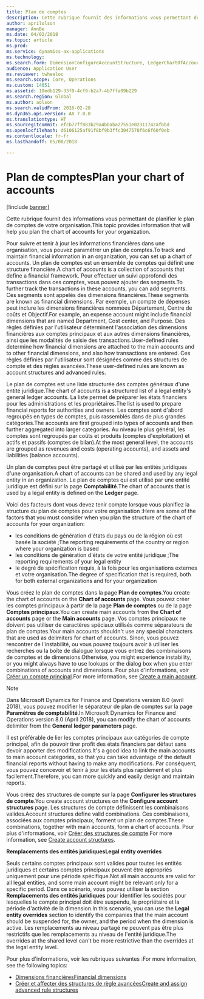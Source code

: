 ```yaml
---
title: Plan de comptes
description: Cette rubrique fournit des informations vous permettant de planifier le plan de comptes de votre organisation.
author: aprilolson
manager: AnnBe
ms.date: 04/02/2018
ms.topic: article
ms.prod: 
ms.service: dynamics-ax-applications
ms.technology: 
ms.search.form: DimensionConfigureAccountStructure, LedgerChartOfAccounts
audience: Application User
ms.reviewer: twheeloc
ms.search.scope: Core, Operations
ms.custom: 14051
ms.assetid: 10edb129-33f0-4cf9-b2a7-4b7ffa09b229
ms.search.region: Global
ms.author: aolson
ms.search.validFrom: 2016-02-28
ms.dyn365.ops.version: AX 7.0.0
ms.translationtype: HT
ms.sourcegitcommit: efcb77ff883b29a4bbaba27551e02311742afbbd
ms.openlocfilehash: d6106125af91f8bf9b3ffc3047578f6c6f60f0eb
ms.contentlocale: fr-fr
ms.lasthandoff: 05/08/2018

---
```


# <a name="plan-your-chart-of-accounts"></a><span data-ttu-id="eaf4e-103">Plan de comptes</span><span class="sxs-lookup"><span data-stu-id="eaf4e-103">Plan your chart of accounts</span></span>

[!include [banner](../includes/banner.md)]

<span data-ttu-id="eaf4e-104">Cette rubrique fournit des informations vous permettant de planifier le plan de comptes de votre organisation.</span><span class="sxs-lookup"><span data-stu-id="eaf4e-104">This topic provides information that will help you plan the chart of accounts for your organization.</span></span>

<span data-ttu-id="eaf4e-105">Pour suivre et tenir à jour les informations financières dans une organisation, vous pouvez paramétrer un plan de comptes.</span><span class="sxs-lookup"><span data-stu-id="eaf4e-105">To track and maintain financial information in an organization, you can set up a chart of accounts.</span></span> <span data-ttu-id="eaf4e-106">Un plan de comptes est un ensemble de comptes qui définit une structure financière.</span><span class="sxs-lookup"><span data-stu-id="eaf4e-106">A chart of accounts is a collection of accounts that define a financial framework.</span></span> <span data-ttu-id="eaf4e-107">Pour effectuer un suivi approfondi des transactions dans ces comptes, vous pouvez ajouter des segments.</span><span class="sxs-lookup"><span data-stu-id="eaf4e-107">To further track the transactions in these accounts, you can add segments.</span></span> <span data-ttu-id="eaf4e-108">Ces segments sont appelés des dimensions financières.</span><span class="sxs-lookup"><span data-stu-id="eaf4e-108">These segments are known as financial dimensions.</span></span> <span data-ttu-id="eaf4e-109">Par exemple, un compte de dépenses peut inclure les dimensions financières nommées Département, Centre de coûts et Objectif.</span><span class="sxs-lookup"><span data-stu-id="eaf4e-109">For example, an expense account might include financial dimensions that are named Department, Cost center, and Purpose.</span></span> <span data-ttu-id="eaf4e-110">Des règles définies par l'utilisateur déterminent l'association des dimensions financières aux comptes principaux et aux autres dimensions financières, ainsi que les modalités de saisie des transactions.</span><span class="sxs-lookup"><span data-stu-id="eaf4e-110">User-defined rules determine how financial dimensions are attached to the main accounts and to other financial dimensions, and also how transactions are entered.</span></span> <span data-ttu-id="eaf4e-111">Ces règles définies par l'utilisateur sont désignées comme des structures de compte et des règles avancées.</span><span class="sxs-lookup"><span data-stu-id="eaf4e-111">These user-defined rules are known as account structures and advanced rules.</span></span>

<span data-ttu-id="eaf4e-112">Le plan de comptes est une liste structurée des comptes généraux d'une entité juridique.</span><span class="sxs-lookup"><span data-stu-id="eaf4e-112">The chart of accounts is a structured list of a legal entity's general ledger accounts.</span></span> <span data-ttu-id="eaf4e-113">La liste permet de préparer les états financiers pour les administrations et les propriétaires.</span><span class="sxs-lookup"><span data-stu-id="eaf4e-113">The list is used to prepare financial reports for authorities and owners.</span></span> <span data-ttu-id="eaf4e-114">Les comptes sont d'abord regroupés en types de comptes, puis rassemblés dans de plus grandes catégories.</span><span class="sxs-lookup"><span data-stu-id="eaf4e-114">The accounts are first grouped into types of accounts and then further aggregated into larger categories.</span></span> <span data-ttu-id="eaf4e-115">Au niveau le plus général, les comptes sont regroupés par coûts et produits (comptes d'exploitation) et actifs et passifs (comptes de bilan).</span><span class="sxs-lookup"><span data-stu-id="eaf4e-115">At the most general level, the accounts are grouped as revenues and costs (operating accounts), and assets and liabilities (balance accounts).</span></span>

<span data-ttu-id="eaf4e-116">Un plan de comptes peut être partagé et utilisé par les entités juridiques d'une organisation.</span><span class="sxs-lookup"><span data-stu-id="eaf4e-116">A chart of accounts can be shared and used by any legal entity in an organization.</span></span> <span data-ttu-id="eaf4e-117">Le plan de comptes qui est utilisé par une entité juridique est défini sur la page **Comptabilité**.</span><span class="sxs-lookup"><span data-stu-id="eaf4e-117">The chart of accounts that is used by a legal entity is defined on the **Ledger** page.</span></span>

<span data-ttu-id="eaf4e-118">Voici des facteurs dont vous devez tenir compte lorsque vous planifiez la structure du plan de comptes pour votre organisation :</span><span class="sxs-lookup"><span data-stu-id="eaf4e-118">Here are some of the factors that you must consider when you plan the structure of the chart of accounts for your organization:</span></span>

- <span data-ttu-id="eaf4e-119">les conditions de génération d'états du pays ou de la région où est basée la société ;</span><span class="sxs-lookup"><span data-stu-id="eaf4e-119">The reporting requirements of the country or region where your organization is based</span></span>
- <span data-ttu-id="eaf4e-120">les conditions de génération d'états de votre entité juridique ;</span><span class="sxs-lookup"><span data-stu-id="eaf4e-120">The reporting requirements of your legal entity</span></span>
- <span data-ttu-id="eaf4e-121">le degré de spécification requis, à la fois pour les organisations externes et votre organisation.</span><span class="sxs-lookup"><span data-stu-id="eaf4e-121">The degree of specification that is required, both for both external organizations and for your organization</span></span>

<span data-ttu-id="eaf4e-122">Vous créez le plan de comptes dans la page **Plan de comptes**.</span><span class="sxs-lookup"><span data-stu-id="eaf4e-122">You create the chart of accounts on the **Chart of accounts** page.</span></span> <span data-ttu-id="eaf4e-123">Vous pouvez créer les comptes principaux à partir de la page **Plan de comptes** ou de la page **Comptes principaux**.</span><span class="sxs-lookup"><span data-stu-id="eaf4e-123">You can create main accounts from the **Chart of accounts** page or the **Main accounts** page.</span></span> <span data-ttu-id="eaf4e-124">Vos comptes principaux ne doivent pas utiliser de caractères spéciaux utilisés comme séparateurs de plan de comptes.</span><span class="sxs-lookup"><span data-stu-id="eaf4e-124">Your main accounts shouldn't use any special characters that are used as delimiters for chart of accounts.</span></span> <span data-ttu-id="eaf4e-125">Sinon, vous pouvez rencontrer de l'instabilité, ou vous pouvez toujours avoir à utiliser les recherches ou la boîte de dialogue lorsque vous entrez des combinaisons de comptes et de dimensions.</span><span class="sxs-lookup"><span data-stu-id="eaf4e-125">Otherwise, you might experience instability, or you might always have to use lookups or the dialog box when you enter combinations of accounts and dimensions.</span></span> <span data-ttu-id="eaf4e-126">Pour plus d'informations, voir [Créer un compte principal](tasks/create-main-account.md).</span><span class="sxs-lookup"><span data-stu-id="eaf4e-126">For more information, see [Create a main account](tasks/create-main-account.md).</span></span>

> [!NOTE]
> <span data-ttu-id="eaf4e-127">Dans Microsoft Dynamics for Finance and Operations version 8.0 (avril 2018), vous pouvez modifier le séparateur de plan de comptes sur la page **Paramètres de comptabilité**.</span><span class="sxs-lookup"><span data-stu-id="eaf4e-127">In Microsoft Dynamics for Finance and Operations version 8.0 (April 2018), you can modify the chart of accounts delimiter from the **General ledger parameters** page.</span></span>

<span data-ttu-id="eaf4e-128">Il est préférable de lier les comptes principaux aux catégories de compte principal, afin de pouvoir tirer profit des états financiers par défaut sans devoir apporter des modifications.</span><span class="sxs-lookup"><span data-stu-id="eaf4e-128">It's a good idea to link the main accounts to main account categories, so that you can take advantage of the default financial reports without having to make any modifications.</span></span> <span data-ttu-id="eaf4e-129">Par conséquent, vous pouvez concevoir et tenir à jour les états plus rapidement et plus facilement.</span><span class="sxs-lookup"><span data-stu-id="eaf4e-129">Therefore, you can more quickly and easily design and maintain reports.</span></span>

<span data-ttu-id="eaf4e-130">Vous créez des structures de compte sur la page **Configurer les structures de compte**.</span><span class="sxs-lookup"><span data-stu-id="eaf4e-130">You create account structures on the **Configure account structures** page.</span></span> <span data-ttu-id="eaf4e-131">Les structures de compte définissent les combinaisons valides.</span><span class="sxs-lookup"><span data-stu-id="eaf4e-131">Account structures define valid combinations.</span></span> <span data-ttu-id="eaf4e-132">Ces combinaisons, associées aux comptes principaux, forment un plan de comptes.</span><span class="sxs-lookup"><span data-stu-id="eaf4e-132">These combinations, together with main accounts, form a chart of accounts.</span></span> <span data-ttu-id="eaf4e-133">Pour plus d'informations, voir [Créer des structures de compte](tasks/create-account-structures.md).</span><span class="sxs-lookup"><span data-stu-id="eaf4e-133">For more information, see [Create account structures](tasks/create-account-structures.md).</span></span>

<span data-ttu-id="eaf4e-134">**Remplacements des entités juridiques**</span><span class="sxs-lookup"><span data-stu-id="eaf4e-134">**Legal entity overrides**</span></span>

<span data-ttu-id="eaf4e-135">Seuls certains comptes principaux sont valides pour toutes les entités juridiques et certains comptes principaux peuvent être appropriés uniquement pour une période spécifique.</span><span class="sxs-lookup"><span data-stu-id="eaf4e-135">Not all main accounts are valid for all legal entities, and some main account might be relevant only for a specific period.</span></span> <span data-ttu-id="eaf4e-136">Dans ce scénario, vous pouvez utiliser la section **Remplacements des entités juridiques** pour identifier les sociétés pour lesquelles le compte principal doit être suspendu, le propriétaire et la période d'activité de la dimension.</span><span class="sxs-lookup"><span data-stu-id="eaf4e-136">In this scenario, you can use the **Legal entity overrides** section to identify the companies that the main account should be suspended for, the owner, and the period when the dimension is active.</span></span> <span data-ttu-id="eaf4e-137">Les remplacements au niveau partagé ne peuvent pas être plus restrictifs que les remplacements au niveau de l'entité juridique.</span><span class="sxs-lookup"><span data-stu-id="eaf4e-137">The overrides at the shared level can't be more restrictive than the overrides at the legal entity level.</span></span>

<span data-ttu-id="eaf4e-138">Pour plus d'informations, voir les rubriques suivantes :</span><span class="sxs-lookup"><span data-stu-id="eaf4e-138">For more information, see the following topics:</span></span>

- [<span data-ttu-id="eaf4e-139">Dimensions financières</span><span class="sxs-lookup"><span data-stu-id="eaf4e-139">Financial dimensions</span></span>](financial-dimensions.md)
- [<span data-ttu-id="eaf4e-140">Créer et affecter des structures de règle avancées</span><span class="sxs-lookup"><span data-stu-id="eaf4e-140">Create and assign advanced rule structures</span></span>](tasks/create-assign-advanced-rule-structures.md)

